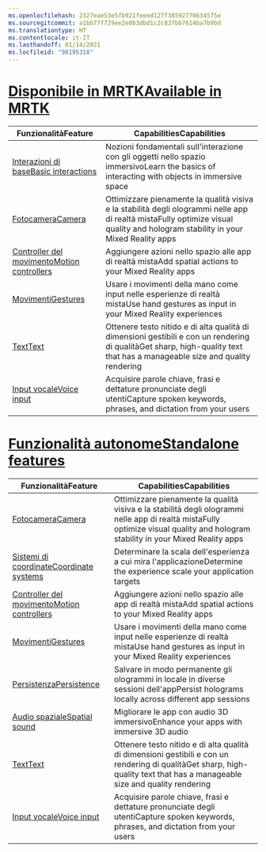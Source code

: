 ```yaml
---
ms.openlocfilehash: 2327eae53e5fb921feeed127f38592770634575e
ms.sourcegitcommit: a1bb77f729ee2e0b3dbd1c2c837bb7614ba7b9bd
ms.translationtype: HT
ms.contentlocale: it-IT
ms.lasthandoff: 01/14/2021
ms.locfileid: "98195318"
---
```

# <a name="available-in-mrtk"></a>[<span data-ttu-id="ed389-101">Disponibile in MRTK</span><span class="sxs-lookup"><span data-stu-id="ed389-101">Available in MRTK</span></span>](#tab/mrtk)

|  <span data-ttu-id="ed389-102">Funzionalità</span><span class="sxs-lookup"><span data-stu-id="ed389-102">Feature</span></span>  |  <span data-ttu-id="ed389-103">Capabilities</span><span class="sxs-lookup"><span data-stu-id="ed389-103">Capabilities</span></span>  |
| --- | --- |
| [<span data-ttu-id="ed389-104">Interazioni di base</span><span class="sxs-lookup"><span data-stu-id="ed389-104">Basic interactions</span></span>](../unity/mrtk-101.md) | <span data-ttu-id="ed389-105">Nozioni fondamentali sull'interazione con gli oggetti nello spazio immersivo</span><span class="sxs-lookup"><span data-stu-id="ed389-105">Learn the basics of interacting with objects in immersive space</span></span> |
| [<span data-ttu-id="ed389-106">Fotocamera</span><span class="sxs-lookup"><span data-stu-id="ed389-106">Camera</span></span>](../unity/camera-in-unity.md) | <span data-ttu-id="ed389-107">Ottimizzare pienamente la qualità visiva e la stabilità degli ologrammi nelle app di realtà mista</span><span class="sxs-lookup"><span data-stu-id="ed389-107">Fully optimize visual quality and hologram stability in your Mixed Reality apps</span></span> |
| [<span data-ttu-id="ed389-108">Controller del movimento</span><span class="sxs-lookup"><span data-stu-id="ed389-108">Motion controllers</span></span>](../unity/motion-controllers-in-unity.md) | <span data-ttu-id="ed389-109">Aggiungere azioni nello spazio alle app di realtà mista</span><span class="sxs-lookup"><span data-stu-id="ed389-109">Add spatial actions to your Mixed Reality apps</span></span> |
| [<span data-ttu-id="ed389-110">Movimenti</span><span class="sxs-lookup"><span data-stu-id="ed389-110">Gestures</span></span>](../unity/gestures-in-unity.md) | <span data-ttu-id="ed389-111">Usare i movimenti della mano come input nelle esperienze di realtà mista</span><span class="sxs-lookup"><span data-stu-id="ed389-111">Use hand gestures as input in your Mixed Reality experiences</span></span> |
| [<span data-ttu-id="ed389-112">Text</span><span class="sxs-lookup"><span data-stu-id="ed389-112">Text</span></span>](../unity/text-in-unity.md) | <span data-ttu-id="ed389-113">Ottenere testo nitido e di alta qualità di dimensioni gestibili e con un rendering di qualità</span><span class="sxs-lookup"><span data-stu-id="ed389-113">Get sharp, high-quality text that has a manageable size and quality rendering</span></span> |
| [<span data-ttu-id="ed389-114">Input vocale</span><span class="sxs-lookup"><span data-stu-id="ed389-114">Voice input</span></span>](../unity/voice-input-in-unity.md) | <span data-ttu-id="ed389-115">Acquisire parole chiave, frasi e dettature pronunciate degli utenti</span><span class="sxs-lookup"><span data-stu-id="ed389-115">Capture spoken keywords, phrases, and dictation from your users</span></span>|

# <a name="standalone-features"></a>[<span data-ttu-id="ed389-116">Funzionalità autonome</span><span class="sxs-lookup"><span data-stu-id="ed389-116">Standalone features</span></span>](#tab/standalone)

|  <span data-ttu-id="ed389-117">Funzionalità</span><span class="sxs-lookup"><span data-stu-id="ed389-117">Feature</span></span>  |  <span data-ttu-id="ed389-118">Capabilities</span><span class="sxs-lookup"><span data-stu-id="ed389-118">Capabilities</span></span>  |
| --- | --- |
| [<span data-ttu-id="ed389-119">Fotocamera</span><span class="sxs-lookup"><span data-stu-id="ed389-119">Camera</span></span>](../unity/camera-in-unity.md) | <span data-ttu-id="ed389-120">Ottimizzare pienamente la qualità visiva e la stabilità degli ologrammi nelle app di realtà mista</span><span class="sxs-lookup"><span data-stu-id="ed389-120">Fully optimize visual quality and hologram stability in your Mixed Reality apps</span></span> |
| [<span data-ttu-id="ed389-121">Sistemi di coordinate</span><span class="sxs-lookup"><span data-stu-id="ed389-121">Coordinate systems</span></span>](../unity/coordinate-systems-in-unity.md) | <span data-ttu-id="ed389-122">Determinare la scala dell'esperienza a cui mira l'applicazione</span><span class="sxs-lookup"><span data-stu-id="ed389-122">Determine the experience scale your application targets</span></span> |
| [<span data-ttu-id="ed389-123">Controller del movimento</span><span class="sxs-lookup"><span data-stu-id="ed389-123">Motion controllers</span></span>](../unity/motion-controllers-in-unity.md) | <span data-ttu-id="ed389-124">Aggiungere azioni nello spazio alle app di realtà mista</span><span class="sxs-lookup"><span data-stu-id="ed389-124">Add spatial actions to your Mixed Reality apps</span></span> |
| [<span data-ttu-id="ed389-125">Movimenti</span><span class="sxs-lookup"><span data-stu-id="ed389-125">Gestures</span></span>](../unity/gestures-in-unity.md) | <span data-ttu-id="ed389-126">Usare i movimenti della mano come input nelle esperienze di realtà mista</span><span class="sxs-lookup"><span data-stu-id="ed389-126">Use hand gestures as input in your Mixed Reality experiences</span></span> |
| [<span data-ttu-id="ed389-127">Persistenza</span><span class="sxs-lookup"><span data-stu-id="ed389-127">Persistence</span></span>](../unity/persistence-in-unity.md) | <span data-ttu-id="ed389-128">Salvare in modo permanente gli ologrammi in locale in diverse sessioni dell'app</span><span class="sxs-lookup"><span data-stu-id="ed389-128">Persist holograms locally across different app sessions</span></span> |
| [<span data-ttu-id="ed389-129">Audio spaziale</span><span class="sxs-lookup"><span data-stu-id="ed389-129">Spatial sound</span></span>](../unity/spatial-sound-in-unity.md) | <span data-ttu-id="ed389-130">Migliorare le app con audio 3D immersivo</span><span class="sxs-lookup"><span data-stu-id="ed389-130">Enhance your apps with immersive 3D audio</span></span> |
| [<span data-ttu-id="ed389-131">Text</span><span class="sxs-lookup"><span data-stu-id="ed389-131">Text</span></span>](../unity/text-in-unity.md) | <span data-ttu-id="ed389-132">Ottenere testo nitido e di alta qualità di dimensioni gestibili e con un rendering di qualità</span><span class="sxs-lookup"><span data-stu-id="ed389-132">Get sharp, high-quality text that has a manageable size and quality rendering</span></span> |
| [<span data-ttu-id="ed389-133">Input vocale</span><span class="sxs-lookup"><span data-stu-id="ed389-133">Voice input</span></span>](../unity/voice-input-in-unity.md) | <span data-ttu-id="ed389-134">Acquisire parole chiave, frasi e dettature pronunciate degli utenti</span><span class="sxs-lookup"><span data-stu-id="ed389-134">Capture spoken keywords, phrases, and dictation from your users</span></span>|


